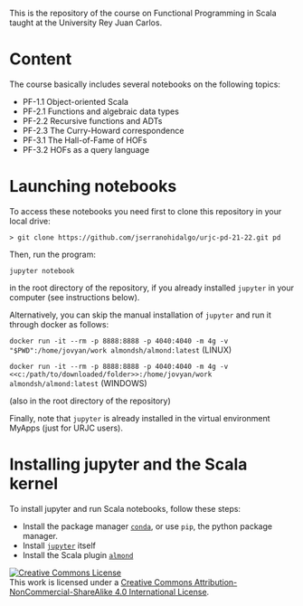 This is the repository of the course on Functional Programming in
Scala taught at the University Rey Juan Carlos. 

# Content 

The course basically includes several notebooks on the following topics:

* PF-1.1 Object-oriented Scala
* PF-2.1 Functions and algebraic data types
* PF-2.2 Recursive functions and ADTs
* PF-2.3 The Curry-Howard correspondence
* PF-3.1 The Hall-of-Fame of HOFs
* PF-3.2 HOFs as a query language

# Launching notebooks

To access these notebooks you need first to clone this repository in your local drive: 

`> git clone https://github.com/jserranohidalgo/urjc-pd-21-22.git pd`

Then, run the program:

`jupyter notebook` 

in the root directory of the repository, if you already installed
`jupyter` in your computer (see instructions below).

Alternatively, you can skip the manual installation of `jupyter`
and run it through docker as follows:

`docker run -it --rm -p 8888:8888 -p 4040:4040 -m 4g -v "$PWD":/home/jovyan/work almondsh/almond:latest` (LINUX)

`docker run -it --rm -p 8888:8888 -p 4040:4040 -m 4g -v <<c:/path/to/downloaded/folder>>:/home/jovyan/work almondsh/almond:latest` (WINDOWS)

(also in the root directory of the repository)

Finally, note that `jupyter` is already installed in the virtual
environment MyApps (just for URJC users).

# Installing jupyter and the Scala kernel

To install jupyter and run Scala notebooks, follow these steps:

* Install the package manager [`conda`](https://docs.conda.io/en/latest/miniconda.html), or use `pip`, the python package manager.
* Install [`jupyter`](https://jupyter.org/install) itself
* Install the Scala plugin [`almond`](https://almond.sh/docs/quick-start-install)


<a rel="license" href="http://creativecommons.org/licenses/by-nc-sa/4.0/"><img alt="Creative Commons License" style="border-width:0" src="https://i.creativecommons.org/l/by-nc-sa/4.0/88x31.png" /></a><br />This work is licensed under a <a rel="license" href="http://creativecommons.org/licenses/by-nc-sa/4.0/">Creative Commons Attribution-NonCommercial-ShareAlike 4.0 International License</a>.
